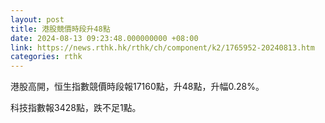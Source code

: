 ```yaml
---
layout: post
title: 港股競價時段升48點
date: 2024-08-13 09:23:48.000000000 +08:00
link: https://news.rthk.hk/rthk/ch/component/k2/1765952-20240813.htm
categories: rthk
---
```


港股高開，恒生指數競價時段報17160點，升48點，升幅0.28%。

科技指數報3428點，跌不足1點。
